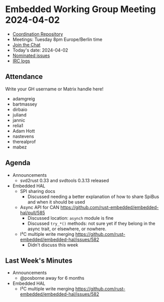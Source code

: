 # Embedded Working Group Meeting 2024-04-02

* [Coordination Repository]
* Meetings: Tuesday 8pm Europe/Berlin time
* [Join the Chat]
* Today's date: 2024-04-02
* [Nominated issues](https://github.com/search?q=org%3Arust-embedded+label%3Anominated+is%3Aopen&type=Issues)
* [IRC logs]

[Coordination Repository]: https://github.com/rust-embedded/wg
[Join the Chat]: https://matrix.to/#/#rust-embedded:matrix.org
[IRC logs]: https://libera.irclog.whitequark.org/rust-embedded/2024-04-02

## Attendance

Write your GH username or Matrix handle here!

* adamgreig
* bartmassey
* dirbaio
* juliand
* jannic
* relia1
* Adam Hott
* nastevens
* therealprof
* mabez


## Agenda

* Announcements
    * svd2rust 0.33 and svdtools 0.3.13 released
* Embedded HAL
    * SPI sharing docs
        * Discussed needing a better explanation of how to share SpiBus and when it should be used
    * Async API for CAN https://github.com/rust-embedded/embedded-hal/pull/585
        * Discussed location: `asynch` module is fine
        * Discussed `try_*()` methods: not sure yet if they belong in the async trait, or elsewhere, or nowhere.
    * I²C multiple write merging https://github.com/rust-embedded/embedded-hal/issues/582
        * Didn't discuss this week

## Last Week's Minutes

* Announcements
    * @posborne away for 6 months
* Embedded HAL
    * I²C multiple write merging https://github.com/rust-embedded/embedded-hal/issues/582
